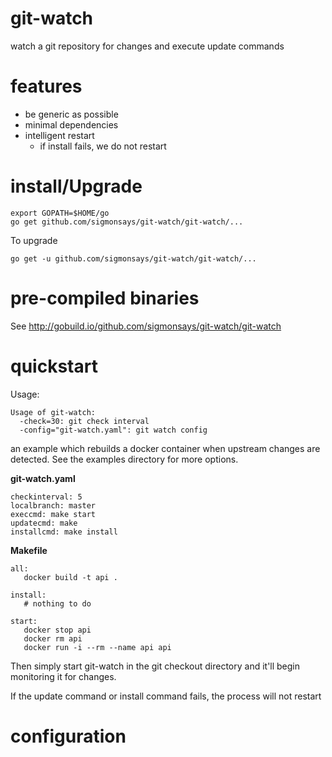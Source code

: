 git-watch
=============================

watch a git repository for changes and execute update commands

features
=============================

- be generic as possible
- minimal dependencies
- intelligent restart
  - if install fails, we do not restart

install/Upgrade
=============================

    export GOPATH=$HOME/go
    go get github.com/sigmonsays/git-watch/git-watch/...

To upgrade

    go get -u github.com/sigmonsays/git-watch/git-watch/...

pre-compiled binaries    
=============================
See http://gobuild.io/github.com/sigmonsays/git-watch/git-watch
   
quickstart
=============================


Usage:

    Usage of git-watch:
      -check=30: git check interval
      -config="git-watch.yaml": git watch config

an example which rebuilds a docker container when upstream changes are detected. See
the examples directory for more options.

**git-watch.yaml**

    checkinterval: 5
    localbranch: master
    execcmd: make start
    updatecmd: make
    installcmd: make install

**Makefile**

    all:
       docker build -t api .

    install:
       # nothing to do

    start:
       docker stop api
       docker rm api
       docker run -i --rm --name api api


Then simply start git-watch in the git checkout directory and it'll begin monitoring it for changes. 

If the update command or install command fails, the process will not restart

configuration
=============================
